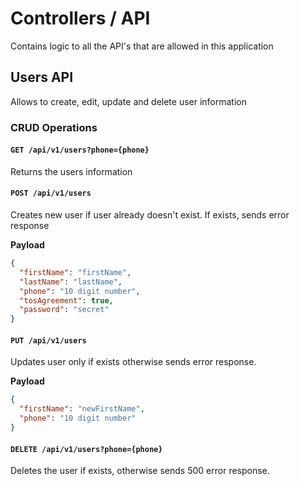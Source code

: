 # Controllers / API

Contains logic to all the API's that are allowed in this application

## Users API

Allows to create, edit, update and delete user information

### CRUD Operations

#### `GET /api/v1/users?phone={phone}`

Returns the users information

#### `POST /api/v1/users`

Creates new user if user already doesn't exist. If exists, sends error response

**Payload**
```json
{
  "firstName": "firstName",
  "lastName": "lastName",
  "phone": "10 digit number",
  "tosAgreement": true,
  "password": "secret"
}
```

#### `PUT /api/v1/users`

Updates user only if exists otherwise sends error response.

**Payload**
```json
{
  "firstName": "newFirstName",
  "phone": "10 digit number"
}
```

#### `DELETE /api/v1/users?phone={phone}`

Deletes the user if exists, otherwise sends 500 error response.

